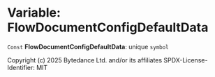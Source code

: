 # Variable: FlowDocumentConfigDefaultData

`Const` **FlowDocumentConfigDefaultData**: unique `symbol`

Copyright (c) 2025 Bytedance Ltd. and/or its affiliates
SPDX-License-Identifier: MIT
